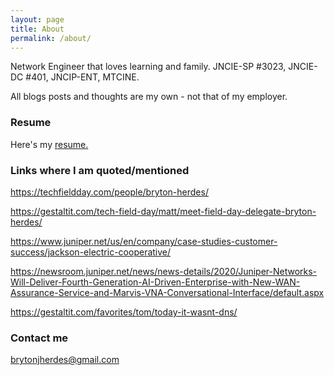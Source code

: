 ```yaml
---
layout: page
title: About
permalink: /about/
---
```


Network Engineer that loves learning and family. JNCIE-SP #3023, JNCIE-DC #401, JNCIP-ENT, MTCINE. 

All blogs posts and thoughts are my own - not that of my employer.

### Resume

Here's my <a href="/images/resume.pdf" target="_blank">resume.</a><br>

### Links where I am quoted/mentioned
<a href="https://techfieldday.com/people/bryton-herdes/" target="_blank">https://techfieldday.com/people/bryton-herdes/</a><br>

<a href="https://gestaltit.com/tech-field-day/matt/meet-field-day-delegate-bryton-herdes/" target="_blank">https://gestaltit.com/tech-field-day/matt/meet-field-day-delegate-bryton-herdes/</a><br>

<a href="https://www.juniper.net/us/en/company/case-studies-customer-success/jackson-electric-cooperative/" target="_blank">https://www.juniper.net/us/en/company/case-studies-customer-success/jackson-electric-cooperative/</a><br>

<a href="https://newsroom.juniper.net/news/news-details/2020/Juniper-Networks-Will-Deliver-Fourth-Generation-AI-Driven-Enterprise-with-New-WAN-Assurance-Service-and-Marvis-VNA-Conversational-Interface/default.aspx" target="_blank">https://newsroom.juniper.net/news/news-details/2020/Juniper-Networks-Will-Deliver-Fourth-Generation-AI-Driven-Enterprise-with-New-WAN-Assurance-Service-and-Marvis-VNA-Conversational-Interface/default.aspx</a>

<a href="https://gestaltit.com/favorites/tom/today-it-wasnt-dns/" target="_blank">https://gestaltit.com/favorites/tom/today-it-wasnt-dns/</a>


### Contact me

[brytonjherdes@gmail.com](mailto:brytonjherdes@gmail.com)

